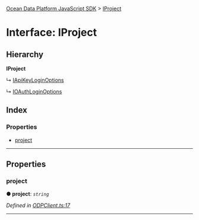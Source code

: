 [Ocean Data Platform JavaScript SDK](../README.md) > [IProject](../interfaces/iproject.md)

# Interface: IProject

## Hierarchy

**IProject**

↳  [IApiKeyLoginOptions](iapikeyloginoptions.md)

↳  [IOAuthLoginOptions](ioauthloginoptions.md)

## Index

### Properties

* [project](iproject.md#project)

---

## Properties

<a id="project"></a>

###  project

**● project**: *`string`*

*Defined in [ODPClient.ts:17](https://github.com/C4IROcean/ODP-sdk-js/blob/4911c12/source/ODPClient.ts#L17)*

___

